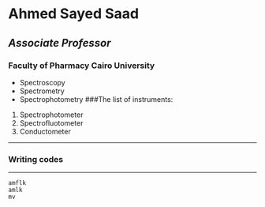 # **Ahmed Sayed Saad**
## *Associate Professor*
### Faculty of Pharmacy Cairo University
* Spectroscopy
* Spectrometry
* Spectrophotometry
###The list of instruments:
1. Spectrophotometer
2. Spectrofluotometer
3. Conductometer

---
### Writing codes
---
```
amflk
amlk
mv
```
